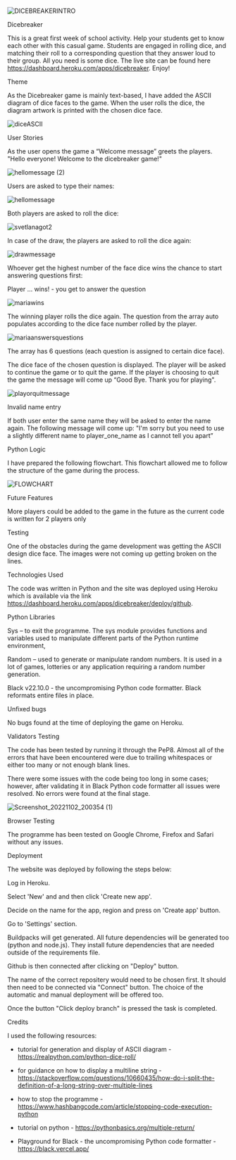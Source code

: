 ![DICEBREAKERINTRO](https://user-images.githubusercontent.com/107796276/200064016-aaedbe5d-e0f7-4def-83cb-e5d1f0b3ef04.jpg)

Dicebreaker

This is a great first week of school activity. Help your students get to know each other with this casual game. Students are engaged in rolling dice, and matching their roll to a corresponding question that they answer loud to their group. All you need is some dice. The live site can be found here https://dashboard.heroku.com/apps/dicebreaker. Enjoy! 

Theme

As the Dicebreaker game is mainly text-based, I have added the ASCII diagram of dice faces to the game. When the user rolls the dice, the diagram artwork is printed with the chosen dice face.

![diceASCII](https://user-images.githubusercontent.com/107796276/199841533-2e3b7813-cc20-4581-8236-d0d3d760ba66.jpg)

User Stories

As the user opens the game a “Welcome message” greets the players. 
"Hello everyone! Welcome to the dicebreaker game!"

![hellomessage (2)](https://user-images.githubusercontent.com/107796276/200068302-a91d79bd-8955-4ebf-8552-6d1654cbaa08.jpg)

Users are asked to type their names:  

![hellomessage](https://user-images.githubusercontent.com/107796276/200068953-b505af08-102e-4fcb-80b8-09e7d0ef7fed.jpg)

Both players are asked to roll the dice: 

![svetlanagot2](https://user-images.githubusercontent.com/107796276/200068380-8a6812e7-7811-4082-bacd-70e889705a42.jpg)

In case of the draw, the players are asked to roll the dice again:

![drawmessage](https://user-images.githubusercontent.com/107796276/200068275-c0ab9651-79b8-47bb-a30e-9ac8ddd8116b.jpg)

Whoever get the highest number of the face dice wins the chance to start answering questions first:

Player … wins! - you get to answer the question

![mariawins](https://user-images.githubusercontent.com/107796276/200068368-e78af02e-07b2-49b2-a796-36236a178d3f.jpg)

The winning player rolls the dice again. The question from the array auto populates according to the dice face number rolled by the player. 

![mariaanswersquestions](https://user-images.githubusercontent.com/107796276/200068344-f0dd5105-3810-41ee-a26b-f24f8677c6a3.jpg)

The array has 6 questions (each question is assigned to certain dice face).

The dice face of the chosen question is displayed. The player will be asked to continue the game or to quit the game. If the player is choosing to quit the game the message will come up “Good Bye. Thank you for playing".

![playorquitmessage](https://user-images.githubusercontent.com/107796276/200068329-fa859d91-3fa6-4325-92f6-343bc589773c.jpg)

Invalid name entry

If both user enter the same name they will be asked to enter the name again. The following message will come up:
"I'm sorry but you need to use a slightly different name to player_one_name as I cannot tell you apart”

Python Logic 

I have prepared the following flowchart. This flowchart allowed me to follow the structure of the game during the process. 

![FLOWCHART](https://user-images.githubusercontent.com/107796276/200076175-62cb0b7e-15b9-46e3-a61a-0d468631f3f3.jpg)

Future Features

More players could be added to the game in the future as the current code is written for 2 players only

Testing 

One of the obstacles during the game development was getting the ASCII design dice face. The images were not coming up getting broken on the lines. 

Technologies Used

The code was written in Python and the site was deployed using Heroku which is available via the link https://dashboard.heroku.com/apps/dicebreaker/deploy/github.

Python Libraries

Sys – to exit the programme. The sys module provides functions and variables used to manipulate different parts of the Python runtime environment, 

Random – used to generate or manipulate random numbers. It is used in a lot of games, lotteries or any application requiring a random number generation.  

Black v22.10.0 - the uncompromising Python code formatter. Black reformats entire files in place.

Unfixed bugs

No bugs found at the time of deploying the game on Heroku. 

Validators Testing

The code has been tested by running it through the PeP8. Almost all of the errors that have been encountered were due to trailing whitespaces or either too many or not enough blank lines.

There were some issues with the code being too long in some cases; however, after validating it in Black Python code formatter all issues were resolved. No errors were found at the final stage.

![Screenshot_20221102_200354 (1)](https://user-images.githubusercontent.com/107796276/199847392-844c2e7a-f338-4cbd-985e-3de32d93d005.png)

Browser Testing

The programme has been tested on Google Chrome, Firefox and Safari without any issues.

Deployment

The website was deployed by following the steps below:

Log in Heroku.

Select 'New' and and then click 'Create new app'.

Decide on the name for the app, region and press on 'Create app' button.

Go to 'Settings' section.

Buildpacks will get generated. All future dependencies will be generated too (python and node.js). They install future dependencies that are needed outside of the requirements file. 

Github is then connected after clicking on "Deploy" button. 

The name of the correct repositery would need to be chosen first. It should then need to be connected via "Connect" button. The choice of the automatic and manual deployment will be offered too. 

Once the button "Click deploy branch" is pressed the task is completed. 

Credits

I used the following resources:

* tutorial for generation and display of ASCII diagram - https://realpython.com/python-dice-roll/

* for guidance on how to display a multiline string - https://stackoverflow.com/questions/10660435/how-do-i-split-the-definition-of-a-long-string-over-multiple-lines

* how to stop the programme - https://www.hashbangcode.com/article/stopping-code-execution-python

* tutorial on python - https://pythonbasics.org/multiple-return/

* Playground for Black - the uncompromising Python code formatter - https://black.vercel.app/





